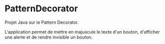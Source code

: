 # PatternDecorator
Projet Java sur le Pattern Decorator.

L'application permet de mettre en majuscule le texte d'un bouton, d'afficher une alerte et de rendre invisible un bouton.
